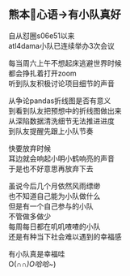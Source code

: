 ## 熊本🐻心语->有小队真好

自从怼圈s06e51以来<br>
atl4dama小队已连续举办3次会议<br>

每当周六上午不想起床逃避世界时候<br>
都会挣扎着打开zoom<br>
听到队友积极讨论项目细节的声音<br>

从争论pandas折线图是否有意义<br>
到看到队友把预想中的折线图做出来<br>
从深陷数据清洗细节无法推进进度<br>
到队友提醒先跟上小队节奏<br>

快要放弃时候<br>
耳边就会响起小明小鹤响亮的声音<br>
于是也不好意思再放弃下去<br>

虽说今后几个月依然风雨缥缈<br>
也不知道自己能为小队做什么<br>
但是有一个自己参与的小队<br>
不管做多做少<br>
每周每日都在叽叽喳喳的小队<br>
还是有种当下社会难以遇到的幸福感<br>

有小队真是幸福哇<br>
O(∩_∩)O哈哈~_)<br>


